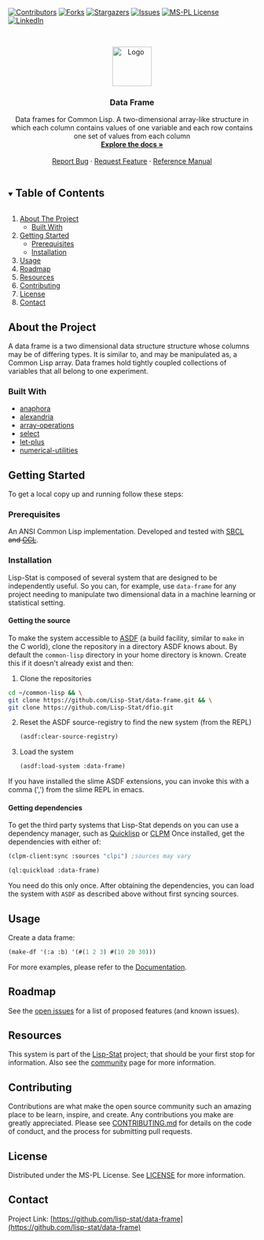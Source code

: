 
<!-- PROJECT SHIELDS -->

[![Contributors][contributors-shield]][contributors-url]
[![Forks][forks-shield]][forks-url]
[![Stargazers][stars-shield]][stars-url]
[![Issues][issues-shield]][issues-url]
[![MS-PL License][license-shield]][license-url]
[![LinkedIn][linkedin-shield]][linkedin-url]



<!-- PROJECT LOGO -->
<br />
<p align="center">
  <a href="https://github.com/lisp-stat/data-frame">
    <img src="https://lisp-stat.dev/images/stats-image.svg" alt="Logo" width="80" height="80">
  </a>

  <h3 align="center">Data Frame</h3>

  <p align="center">
  Data frames for Common Lisp. A two-dimensional array-like structure in which each column contains values of one variable and each row contains one set of values from each column
	<br />
    <a href="https://lisp-stat.dev/docs/manuals/data-frame/"><strong>Explore the docs »</strong></a>
    <br />
    <br />
    <a href="https://github.com/lisp-stat/data-frame/issues">Report Bug</a>
    ·
    <a href="https://github.com/lisp-stat/data-frame/issues">Request Feature</a>
    ·
    <a href="https://lisp-stat.github.io/data-frame/">Reference Manual</a>
  </p>
</p>



<!-- TABLE OF CONTENTS -->
<details open="open">
  <summary><h2 style="display: inline-block">Table of Contents</h2></summary>
  <ol>
    <li>
      <a href="#about-the-project">About The Project</a>
      <ul>
        <li><a href="#built-with">Built With</a></li>
      </ul>
    </li>
    <li>
      <a href="#getting-started">Getting Started</a>
      <ul>
        <li><a href="#prerequisites">Prerequisites</a></li>
        <li><a href="#installation">Installation</a></li>
      </ul>
    </li>
    <li><a href="#usage">Usage</a></li>
    <li><a href="#roadmap">Roadmap</a></li>
	<li><a href="#resources">Resources</a></li>
    <li><a href="#contributing">Contributing</a></li>
    <li><a href="#license">License</a></li>
    <li><a href="#contact">Contact</a></li>
  </ol>
</details>



<!-- ABOUT THE PROJECT -->
## About the Project

  A data frame is a two dimensional data structure structure whose
  columns may be of differing types.  It is similar to, and may be
  manipulated as, a Common Lisp array. Data frames hold tightly
  coupled collections of variables that all belong to one experiment.

### Built With

* [anaphora](https://github.com/tokenrove/anaphora)
* [alexandria](https://gitlab.common-lisp.net/alexandria/alexandria)
* [array-operations](https://github.com/lisp-stat/array-operations)
* [select](https://github.com/lisp-stat/select)
* [let-plus](https://github.com/sharplispers/let-plus)
* [numerical-utilities](https://github.com/lisp-stat/numerical-utilities)


<!-- GETTING STARTED -->
## Getting Started

To get a local copy up and running follow these steps:

### Prerequisites

An ANSI Common Lisp implementation. Developed and tested with
[SBCL](https://www.sbcl.org/) ~~and
[CCL](https://github.com/Clozure/ccl)~~.

### Installation

Lisp-Stat is composed of several system that are designed to be
independently useful.  So you can, for example, use `data-frame` for
any project needing to manipulate two dimensional data in a machine
learning or statistical setting.

#### Getting the source

To make the system accessible to [ASDF](https://common-lisp.net/project/asdf/) (a build facility, similar to `make` in the C world), clone the repository in a directory ASDF knows about.  By default the `common-lisp` directory in your home directory is known. Create this if it doesn't already exist and then:

1. Clone the repositories
```sh
cd ~/common-lisp && \
git clone https://github.com/Lisp-Stat/data-frame.git && \
git clone https://github.com/Lisp-Stat/dfio.git
```
2. Reset the ASDF source-registry to find the new system (from the REPL)
   ```lisp
   (asdf:clear-source-registry)
   ```
3. Load the system
   ```lisp
   (asdf:load-system :data-frame)
   ```

If you have installed the slime ASDF extensions, you can invoke this
with a comma (',') from the slime REPL in emacs.

#### Getting dependencies

To get the third party systems that Lisp-Stat depends on you can use a dependency manager, such as [Quicklisp](https://www.quicklisp.org/beta/) or [CLPM](https://www.clpm.dev/) Once installed, get the dependencies with either of:

```lisp
(clpm-client:sync :sources "clpi") ;sources may vary
```

```lisp
(ql:quickload :data-frame)
```

You need do this only once. After obtaining the dependencies, you can
load the system with `ASDF` as described above without first syncing
sources.

<!-- USAGE EXAMPLES -->
## Usage

Create a data frame:

```lisp
(make-df '(:a :b) '(#(1 2 3) #(10 20 30)))

```

For more examples, please refer to the [Documentation](https://lisp-stat.dev/docs/manuals/data-frame).


<!-- ROADMAP -->
## Roadmap

See the [open issues](https://github.com/lisp-stat/data-frame/issues) for a list of proposed features (and known issues).

## Resources

This system is part of the [Lisp-Stat](https://lisp-stat.dev/) project; that should be your first stop for information. Also see the <!-- [resources](https://lisp-stat.dev/resources) and -->
[community](https://lisp-stat.dev/community) page for more
information.

<!-- CONTRIBUTING -->
## Contributing

Contributions are what make the open source community such an amazing place to be learn, inspire, and create. Any contributions you make are greatly appreciated.  Please see [CONTRIBUTING.md](CONTRIBUTING.md) for details on the code of conduct, and the process for submitting pull requests.

<!-- LICENSE -->
## License

Distributed under the MS-PL License. See [LICENSE](LICENSE) for more information.



<!-- CONTACT -->
## Contact

Project Link: [https://github.com/lisp-stat/data-frame](https://github.com/lisp-stat/data-frame)



<!-- MARKDOWN LINKS & IMAGES -->
<!-- https://www.markdownguide.org/basic-syntax/#reference-style-links -->
[contributors-shield]: https://img.shields.io/github/contributors/lisp-stat/data-frame.svg?style=for-the-badge
[contributors-url]: https://github.com/lisp-stat/data-frame/graphs/contributors
[forks-shield]: https://img.shields.io/github/forks/lisp-stat/data-frame.svg?style=for-the-badge
[forks-url]: https://github.com/lisp-stat/data-frame/network/members
[stars-shield]: https://img.shields.io/github/stars/lisp-stat/data-frame.svg?style=for-the-badge
[stars-url]: https://github.com/lisp-stat/data-frame/stargazers
[issues-shield]: https://img.shields.io/github/issues/lisp-stat/data-frame.svg?style=for-the-badge
[issues-url]: https://github.com/lisp-stat/data-frame/issues
[license-shield]: https://img.shields.io/github/license/lisp-stat/data-frame.svg?style=for-the-badge
[license-url]: https://github.com/lisp-stat/data-frame/blob/master/LICENSE
[linkedin-shield]: https://img.shields.io/badge/-LinkedIn-black.svg?style=for-the-badge&logo=linkedin&colorB=555
[linkedin-url]: https://www.linkedin.com/company/symbolics/
